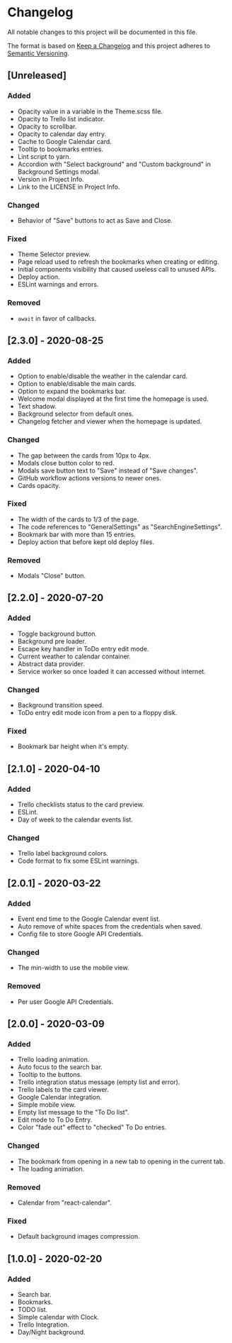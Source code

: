 # Changelog

All notable changes to this project will be documented in this file.

The format is based on [Keep a Changelog](https://keepachangelog.com/en/1.0.0/)
and this project adheres to [Semantic Versioning](https://semver.org/spec/v2.0.0.html).

## [Unreleased]

### Added
- Opacity value in a variable in the Theme.scss file.
- Opacity to Trello list indicator.
- Opacity to scrollbar.
- Opacity to calendar day entry.
- Cache to Google Calendar card.
- Tooltip to bookmarks entries.
- Lint script to yarn.
- Accordion with "Select background" and "Custom background" in Background 
Settings modal.
- Version in Project Info.
- Link to the LICENSE in Project Info.

### Changed
- Behavior of "Save" buttons to act as Save and Close.

### Fixed
- Theme Selector preview.
- Page reload used to refresh the bookmarks when creating or editing.
- Initial components visibility that caused useless call to unused APIs.
- Deploy action.
- ESLint warnings and errors.

### Removed
- `await` in favor of callbacks.

## [2.3.0] - 2020-08-25

### Added
- Option to enable/disable the weather in the calendar card.
- Option to enable/disable the main cards.
- Option to expand the bookmarks bar.
- Welcome modal displayed at the first time the homepage is used.
- Text shadow.
- Background selector from default ones.
- Changelog fetcher and viewer when the homepage is updated.

### Changed
- The gap between the cards from 10px to 4px.
- Modals close button color to red.
- Modals save button text to "Save" instead of "Save changes".
- GitHub workflow actions versions to newer ones.
- Cards opacity.

### Fixed
- The width of the cards to 1/3 of the page.
- The code references to "GeneralSettings" as "SearchEngineSettings".
- Bookmark bar with more than 15 entries.
- Deploy action that before kept old deploy files.

### Removed
- Modals "Close" button.

## [2.2.0] - 2020-07-20

### Added
- Toggle background button.
- Background pre loader.
- Escape key handler in ToDo entry edit mode.
- Current weather to calendar container.
- Abstract data provider.
- Service worker so once loaded it can accessed without internet.

### Changed
- Background transition speed.
- ToDo entry edit mode icon from a pen to a floppy disk.

### Fixed
- Bookmark bar height when it's empty.

## [2.1.0] - 2020-04-10

### Added

- Trello checklists status to the card preview.
- ESLint.
- Day of week to the calendar events list.

### Changed

- Trello label background colors.
- Code format to fix some ESLint warnings.

## [2.0.1] - 2020-03-22

### Added

- Event end time to the Google Calendar event list.
- Auto remove of white spaces from the credentials when saved.
- Config file to store Google API Credentials.

### Changed

- The min-width to use the mobile view.

### Removed

- Per user Google API Credentials.

## [2.0.0] - 2020-03-09

### Added

- Trello loading animation.
- Auto focus to the search bar.
- Tooltip to the buttons.
- Trello integration status message (empty list and error).
- Trello labels to the card viewer.
- Google Calendar integration.
- Simple mobile view.
- Empty list message to the "To Do list".
- Edit mode to To Do Entry.
- Color "fade out" effect to "checked" To Do entries.

### Changed

- The bookmark from opening in a new tab to opening in the current tab.
- The loading animation.

### Removed

- Calendar from "react-calendar".

### Fixed

- Default background images compression.

## [1.0.0] - 2020-02-20

### Added

- Search bar.
- Bookmarks.
- TODO list.
- Simple calendar with Clock.
- Trello Integration.
- Day/Night background.
